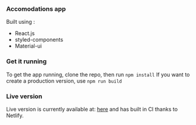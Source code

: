 ### Accomodations app

Built using :

- React.js
- styled-components
- Material-ui

### Get it running

To get the app running, clone the repo, then run `npm install`
If you want to create a production version, use `npm run build`

### Live version

Live version is currently available at: [here](https://5d9e553e6267f2c5420236de--flamboyant-stonebraker-c27b81.netlify.com/) and has built in CI thanks to Netlify.
